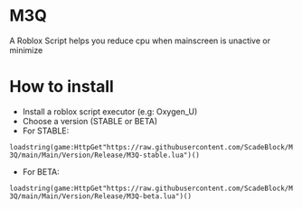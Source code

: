 # M3Q
A Roblox Script helps you reduce cpu when mainscreen is unactive or minimize
# How to install
+ Install a roblox script executor (e.g: Oxygen_U)
+ Choose a version (STABLE or BETA)
+ For STABLE:

`loadstring(game:HttpGet"https://raw.githubusercontent.com/ScadeBlock/M3Q/main/Main/Version/Release/M3Q-stable.lua")()` 
+ For BETA:

`loadstring(game:HttpGet"https://raw.githubusercontent.com/ScadeBlock/M3Q/main/Main/Version/Release/M3Q-beta.lua")()`
